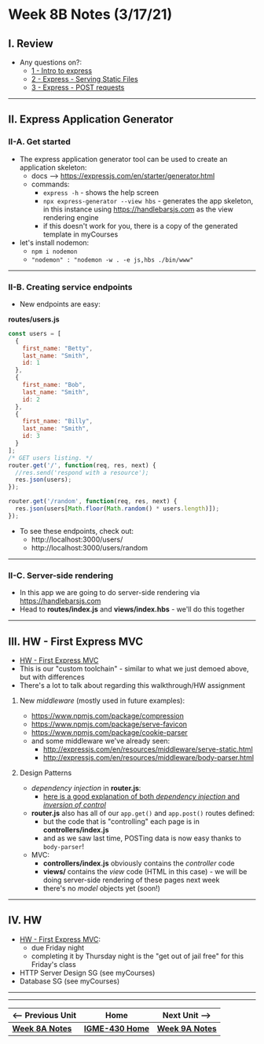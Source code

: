 # Week 8B Notes (3/17/21)

## I. Review

- Any questions on?:
  - [1 - Intro to express](../express/1-express-intro.md)
  - [2 - Express - Serving Static Files](../express/2-express-serving-static-files.md)
  - [3 - Express - POST requests](../express/3-express-post-requests.md)

<hr>

## II. Express Application Generator

### II-A. Get started
- The express application generator tool can be used to create an application skeleton:
  - docs --> https://expressjs.com/en/starter/generator.html
  - commands:
      - `express -h` - shows the help screen
      - `npx express-generator --view hbs` - generates the app skeleton, in this instance using https://handlebarsjs.com as the view rendering engine
      - if this doesn't work for you, there is a copy of the generated template in myCourses
 - let's install nodemon:
   - `npm i nodemon`
   - `"nodemon" : "nodemon -w . -e js,hbs ./bin/www"`

<hr>

### II-B. Creating service endpoints

- New endpoints are easy:

**routes/users.js**

```js
const users = [
  {
    first_name: "Betty",
    last_name: "Smith",
    id: 1
  },
  {
    first_name: "Bob",
    last_name: "Smith",
    id: 2
  },
  {
    first_name: "Billy",
    last_name: "Smith",
    id: 3
  }
];
/* GET users listing. */
router.get('/', function(req, res, next) {
  //res.send('respond with a resource');
  res.json(users);
});

router.get('/random', function(req, res, next) {
  res.json(users[Math.floor(Math.random() * users.length)]);
});
```

- To see these endpoints, check out:
  - http://localhost:3000/users/
  - http://localhost:3000/users/random

<hr>

### II-C. Server-side rendering

- In this app we are going to do server-side rendering via https://handlebarsjs.com
- Head to **routes/index.js** and **views/index.hbs** - we'll do this together


<hr>

## III. HW - First Express MVC

- [HW - First Express MVC](https://github.com/tonethar/IGME-430-Spring-2021/blob/main/hw-notes/HW-first-express-mvc.md)
- This is our "custom toolchain" - similar to what we just demoed above, but with differences
- There's a lot to talk about regarding this walkthrough/HW assignment

1) New *middleware* (mostly used in future examples):

    - https://www.npmjs.com/package/compression
    - https://www.npmjs.com/package/serve-favicon
    - https://www.npmjs.com/package/cookie-parser
    - and some middleware we've already seen:
      - http://expressjs.com/en/resources/middleware/serve-static.html
      - http://expressjs.com/en/resources/middleware/body-parser.html

2) Design Patterns
    - *dependency injection* in **router.js**:
      - [here is a good explanation of both *dependency injection* and *inversion of control*](https://www.freecodecamp.org/news/a-quick-intro-to-dependency-injection-what-it-is-and-when-to-use-it-7578c84fa88f/)
    - **router.js** also has all of our `app.get()` and `app.post()` routes defined:
      - but the code that is "controlling" each page is in **controllers/index.js**
      - and as we saw last time, POSTing data is now easy thanks to `body-parser`!
    - MVC:
      - **controllers/index.js** obviously contains the *controller* code
      - **views/** contains the *view* code (HTML in this case) - we will be doing server-side rendering of these pages next week
      - there's no *model* objects yet (soon!)
 

<hr>

## IV. HW
- [HW - First Express MVC](../hw-notes/HW-first-express-mvc.md):
  - due Friday night
  - completing it by Thursday night is the "get out of jail free" for this Friday's class
- HTTP Server Design SG (see myCourses)
- Database SG (see myCourses)


<hr><hr>

| <-- Previous Unit | Home | Next Unit -->
| --- | --- | --- 
| [**Week 8A Notes**](8A.md)   |  [**IGME-430 Home**](../README.md) | [**Week 9A Notes**](9A.md)
